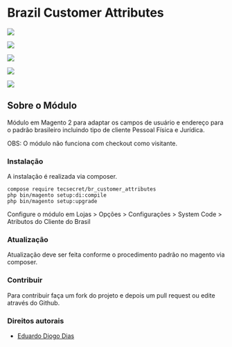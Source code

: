 # Brazil Customer Attributes

![](https://imgur.com/pqTS38g.png )

![](https://imgur.com/vSACNr5 )

![](https://imgur.com/CpuyDjM.png )

![](https://imgur.com/igfXu19.png )

![](https://i.imgur.com/vKqlkbD.png )


## Sobre o Módulo

Módulo em Magento 2 para adaptar os campos de usuário e endereço para o padrão brasileiro incluindo tipo de cliente Pessoal Física e Jurídica.

OBS: O módulo não funciona com checkout como visitante.

### Instalação
A instalação é realizada via composer.
```
compose require tecsecret/br_customer_attributes
php bin/magento setup:di:compile
php bin/magento setup:upgrade
```
Configure o módulo em Lojas > Opções > Configurações > System Code > Atributos do Cliente do Brasil

### Atualização
Atualização deve ser feita conforme o procedimento padrão no magento via composer.

### Contribuir
Para contribuir faça um fork do projeto e depois um pull request ou edite através do Github.


### Direitos autorais
* [Eduardo Diogo Dias](https://github.com/eduardoddias)
